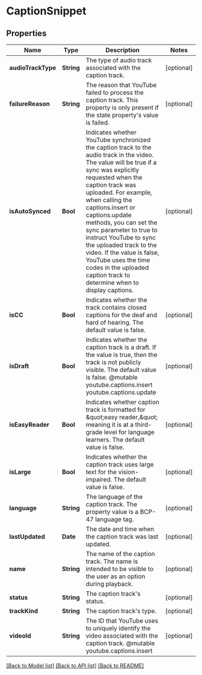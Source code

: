 # CaptionSnippet

## Properties
Name | Type | Description | Notes
------------ | ------------- | ------------- | -------------
**audioTrackType** | **String** | The type of audio track associated with the caption track. | [optional] 
**failureReason** | **String** | The reason that YouTube failed to process the caption track. This property is only present if the state property&#39;s value is failed. | [optional] 
**isAutoSynced** | **Bool** | Indicates whether YouTube synchronized the caption track to the audio track in the video. The value will be true if a sync was explicitly requested when the caption track was uploaded. For example, when calling the captions.insert or captions.update methods, you can set the sync parameter to true to instruct YouTube to sync the uploaded track to the video. If the value is false, YouTube uses the time codes in the uploaded caption track to determine when to display captions. | [optional] 
**isCC** | **Bool** | Indicates whether the track contains closed captions for the deaf and hard of hearing. The default value is false. | [optional] 
**isDraft** | **Bool** | Indicates whether the caption track is a draft. If the value is true, then the track is not publicly visible. The default value is false. @mutable youtube.captions.insert youtube.captions.update | [optional] 
**isEasyReader** | **Bool** | Indicates whether caption track is formatted for \&quot;easy reader,\&quot; meaning it is at a third-grade level for language learners. The default value is false. | [optional] 
**isLarge** | **Bool** | Indicates whether the caption track uses large text for the vision-impaired. The default value is false. | [optional] 
**language** | **String** | The language of the caption track. The property value is a BCP-47 language tag. | [optional] 
**lastUpdated** | **Date** | The date and time when the caption track was last updated. | [optional] 
**name** | **String** | The name of the caption track. The name is intended to be visible to the user as an option during playback. | [optional] 
**status** | **String** | The caption track&#39;s status. | [optional] 
**trackKind** | **String** | The caption track&#39;s type. | [optional] 
**videoId** | **String** | The ID that YouTube uses to uniquely identify the video associated with the caption track. @mutable youtube.captions.insert | [optional] 

[[Back to Model list]](../README.md#documentation-for-models) [[Back to API list]](../README.md#documentation-for-api-endpoints) [[Back to README]](../README.md)



